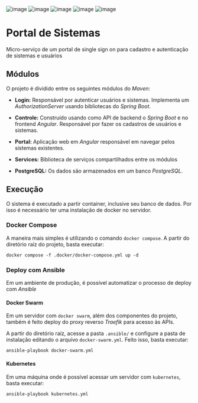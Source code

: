 ![image](https://img.shields.io/badge/Spring_Boot-F2F4F9?style=for-the-badge&logo=spring-boot)
![image](https://img.shields.io/badge/Angular-DD0031?style=for-the-badge&logo=angular&logoColor=white)
![image](https://img.shields.io/badge/Docker-2CA5E0?style=for-the-badge&logo=docker&logoColor=white)
![image](https://img.shields.io/badge/Ansible-000000?style=for-the-badge&logo=ansible&logoColor=white)
![image](https://img.shields.io/badge/PostgreSQL-316192?style=for-the-badge&logo=postgresql&logoColor=white)

# Portal de Sistemas
Micro-serviço de um portal de single sign on para cadastro e autenticação
de sistemas e usuários

## Módulos
O projeto é dividido entre os seguintes módulos do _Maven_:

* **Login:** Responsável por autenticar usuários e sistemas. Implementa um 
_AuthorizationServer_ usando bibliotecas do _Spring Boot_.

* **Controle:** Construído usando como API de backend o _Spring Boot_ e
no frontend _Angular_. Responsável por fazer os cadastros de usuários e
sistemas.

* **Portal:** Aplicação web em _Angular_ responsável em navegar pelos
sistemas existentes.

* **Services:** Biblioteca de serviços compartilhados entre os módulos

* **PostgreSQL:** Os dados são armazenados em um banco _PostgreSQL_.

## Execução
O sistema é executado a partir container, inclusive seu banco de dados.
Por isso é necessário ter uma instalação de docker no servidor.

### Docker Compose
A maneira mais simples é utilizando o comando `docker compose`. 
A partir do diretório raíz do projeto, basta executar:

```shell
docker compose -f .docker/docker-compose.yml up -d
```
### Deploy com Ansible
Em um ambiente de produção, é possível automatizar o processo de deploy com _Ansible_

#### Docker Swarm
Em um servidor com `docker swarm`, além dos componentes do projeto,
também é feito deploy do proxy reverso _Traefik_ para acesso às APIs.

A partir do diretório raíz, acesse a pasta `.ansible/` e configure a pasta
de instalação editando o arquivo `docker-swarm.yml`. Feito isso, basta executar:

```shell
ansible-playbook docker-swarm.yml
```

#### Kubernetes
Em uma máquina onde é possível acessar um servidor com `kubernetes`, basta executar: 

```shell
ansible-playbook kubernetes.yml
```
